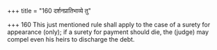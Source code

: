 +++
title = "160 दर्शनप्रातिभाव्ये तु"

+++
160	This just mentioned rule shall apply to the case of a surety for appearance (only); if a surety for payment should die, the (judge) may compel even his heirs to discharge the debt.